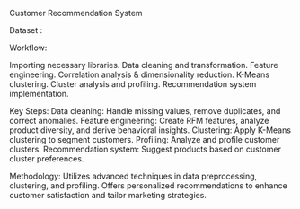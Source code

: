 Customer Recommendation System

Dataset : 

Workflow:

Importing necessary libraries.
Data cleaning and transformation.
Feature engineering.
Correlation analysis & dimensionality reduction.
K-Means clustering.
Cluster analysis and profiling.
Recommendation system implementation.

Key Steps:
Data cleaning: Handle missing values, remove duplicates, and correct anomalies.
Feature engineering: Create RFM features, analyze product diversity, and derive behavioral insights.
Clustering: Apply K-Means clustering to segment customers.
Profiling: Analyze and profile customer clusters.
Recommendation system: Suggest products based on customer cluster preferences.

Methodology:
Utilizes advanced techniques in data preprocessing, clustering, and profiling.
Offers personalized recommendations to enhance customer satisfaction and tailor marketing strategies.

